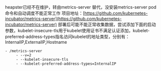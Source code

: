 heapster已经不在维护，转由metrics-server 替代，没安装metrics-server pod命令和自动调度不能正常工作
项目地址：[https://github.com/kubernetes-incubator/metrics-server](https://github.com/kubernetes-incubator/metrics-server)
部署后可能不能正常收集数据，尝试添加下面的启动参数，kubelet-insecure-tls用于kubelet使用证书不满足认证添加，kubelet-preferred-address-types指名访问kubelet的地址类型，分别有：InternalIP,ExternalIP,Hostname
 ```
 - /metrics-server
      - --v=2
      - --kubelet-insecure-tls
      - --kubelet-preferred-address-types=InternalIP
```
